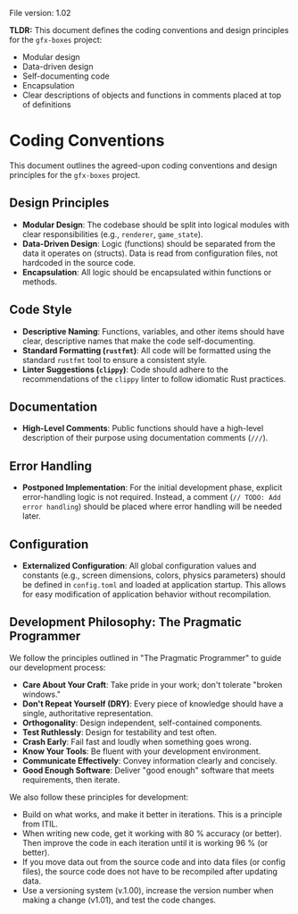 File version: 1.02

**TLDR:**
This document defines the coding conventions and design principles for the `gfx-boxes` project:
* Modular design
* Data-driven design
* Self-documenting code
* Encapsulation
* Clear descriptions of objects and functions in comments placed at top of definitions

# Coding Conventions

This document outlines the agreed-upon coding conventions and design principles for the `gfx-boxes` project.

## Design Principles

- **Modular Design**: The codebase should be split into logical modules with clear responsibilities (e.g., `renderer`, `game_state`).
- **Data-Driven Design**: Logic (functions) should be separated from the data it operates on (structs). Data is read from configuration files, not hardcoded in the source code.
- **Encapsulation**: All logic should be encapsulated within functions or methods.

## Code Style

- **Descriptive Naming**: Functions, variables, and other items should have clear, descriptive names that make the code self-documenting.
- **Standard Formatting (`rustfmt`)**: All code will be formatted using the standard `rustfmt` tool to ensure a consistent style.
- **Linter Suggestions (`clippy`)**: Code should adhere to the recommendations of the `clippy` linter to follow idiomatic Rust practices.

## Documentation

- **High-Level Comments**: Public functions should have a high-level description of their purpose using documentation comments (`///`).

## Error Handling

- **Postponed Implementation**: For the initial development phase, explicit error-handling logic is not required. Instead, a comment (`// TODO: Add error handling`) should be placed where error handling will be needed later.

## Configuration

- **Externalized Configuration**: All global configuration values and constants (e.g., screen dimensions, colors, physics parameters) should be defined in `config.toml` and loaded at application startup. This allows for easy modification of application behavior without recompilation.

## Development Philosophy: The Pragmatic Programmer

We follow the principles outlined in "The Pragmatic Programmer" to guide our
development process:

- **Care About Your Craft**: Take pride in your work; don't tolerate "broken
  windows."
- **Don't Repeat Yourself (DRY)**: Every piece of knowledge should have a single, authoritative representation.
- **Orthogonality**: Design independent, self-contained components.
- **Test Ruthlessly**: Design for testability and test often.
- **Crash Early**: Fail fast and loudly when something goes wrong.
- **Know Your Tools**: Be fluent with your development environment.
- **Communicate Effectively**: Convey information clearly and concisely.
- **Good Enough Software**: Deliver "good enough" software that meets requirements, then iterate.

We also follow these principles for development:

- Build on what works, and make it better in iterations. This is a principle from ITIL.
- When writing new code, get it working with 80 % accuracy (or better). Then improve the code in each iteration until it is working 96 % (or better).
- If you move data out from the source code and into data files (or config files), the source code does not have to be recompiled after updating data.
- Use a versioning system (v.1.00), increase the version number when making a change (v1.01), and test the code changes.
